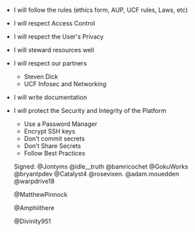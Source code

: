 - I will follow the rules (ethics form, AUP, UCF rules, Laws, etc)
- I will respect Access Control 
- I will respect the User's Privacy 
- I will steward resources well
- I will respect our partners
   - Steven Dick
   - UCF Infosec and Networking
- I will write documentation  
- I will protect the Security and Integrity of the Platform
   - Use a Password Manager
   - Encrypt SSH keys 
   - Don’t commit secrets
   - Don’t Share Secrets 
   - Follow Best Practices

   Signed: 
   @Jontyms
   @idle__truth
   @bamricochet
   @GokuWorks
   @bryantpdev
   @Catalyst4
   @rosevixen.
   @adam.mouedden
   @warpdrive18
  
  





   @MatthewPinnock

   @Amphiithere

   @Divinity951

